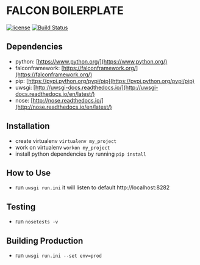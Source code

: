 # FALCON BOILERPLATE
[![license](https://img.shields.io/github/license/mashape/apistatus.svg)]()
[![Build Status](https://travis-ci.org/jnplonte/python-falcon.svg?branch=master)](https://travis-ci.org/jnplonte/python-falcon)


## Dependencies
* python: [https://www.python.org/](https://www.python.org/)
* falconframework: [https://falconframework.org/](https://falconframework.org/)
* pip: [https://pypi.python.org/pypi/pip](https://pypi.python.org/pypi/pip)
* uwsgi: [http://uwsgi-docs.readthedocs.io/](http://uwsgi-docs.readthedocs.io/en/latest/)
* nose: [http://nose.readthedocs.io/](http://nose.readthedocs.io/en/latest/)


## Installation
- create virtualenv `virtualenv my_project`
- work on virtualenv `workon my_project`
- install python dependencies by running `pip install`

## How to Use
- run `uwsgi run.ini` it will listen to default http://localhost:8282


## Testing
- run `nosetests -v`


## Building Production
- run `uwsgi run.ini --set env=prod`

